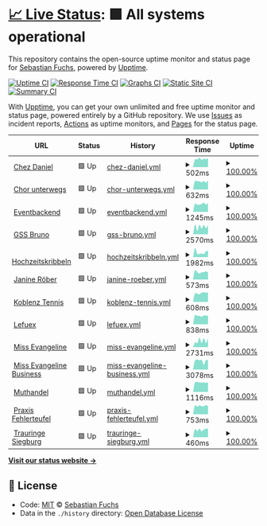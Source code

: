 # [📈 Live Status](https://lefuex.github.io/upptime): <!--live status--> **🟩 All systems operational**

This repository contains the open-source uptime monitor and status page for [Sebastian Fuchs](https://lefuex.github.io/upptime), powered by [Upptime](https://github.com/upptime/upptime).

[![Uptime CI](https://github.com/koj-co/upptime/workflows/Uptime%20CI/badge.svg)](https://github.com/koj-co/upptime/actions?query=workflow%3A%22Uptime+CI%22)
[![Response Time CI](https://github.com/koj-co/upptime/workflows/Response%20Time%20CI/badge.svg)](https://github.com/koj-co/upptime/actions?query=workflow%3A%22Response+Time+CI%22)
[![Graphs CI](https://github.com/koj-co/upptime/workflows/Graphs%20CI/badge.svg)](https://github.com/koj-co/upptime/actions?query=workflow%3A%22Graphs+CI%22)
[![Static Site CI](https://github.com/koj-co/upptime/workflows/Static%20Site%20CI/badge.svg)](https://github.com/koj-co/upptime/actions?query=workflow%3A%22Static+Site+CI%22)
[![Summary CI](https://github.com/koj-co/upptime/workflows/Summary%20CI/badge.svg)](https://github.com/koj-co/upptime/actions?query=workflow%3A%22Summary+CI%22)

With [Upptime](https://upptime.js.org), you can get your own unlimited and free uptime monitor and status page, powered entirely by a GitHub repository. We use [Issues](https://github.com/lefuex/upptime/issues) as incident reports, [Actions](https://github.com/lefuex/upptime/actions) as uptime monitors, and [Pages](https://lefuex.github.io/upptime) for the status page.

<!--start: status pages-->
<!-- This summary is generated by Upptime (https://github.com/upptime/upptime) -->
<!-- Do not edit this manually, your changes will be overwritten -->
<!-- prettier-ignore -->
| URL | Status | History | Response Time | Uptime |
| --- | ------ | ------- | ------------- | ------ |
| <img alt="" src="https://favicons.githubusercontent.com/www.chez-daniel.com" height="13"> [Chez Daniel](https://www.chez-daniel.com) | 🟩 Up | [chez-daniel.yml](https://github.com/lefuex/upptime/commits/master/history/chez-daniel.yml) | <details><summary><img alt="Response time graph" src="./graphs/chez-daniel/response-time-week.png" height="20"> 502ms</summary><br><a href="https://lefuex.github.io/upptime/history/chez-daniel"><img alt="Response time 544" src="https://img.shields.io/endpoint?url=https%3A%2F%2Fraw.githubusercontent.com%2Flefuex%2Fupptime%2Fmaster%2Fapi%2Fchez-daniel%2Fresponse-time.json"></a><br><a href="https://lefuex.github.io/upptime/history/chez-daniel"><img alt="24-hour response time 565" src="https://img.shields.io/endpoint?url=https%3A%2F%2Fraw.githubusercontent.com%2Flefuex%2Fupptime%2Fmaster%2Fapi%2Fchez-daniel%2Fresponse-time-day.json"></a><br><a href="https://lefuex.github.io/upptime/history/chez-daniel"><img alt="7-day response time 502" src="https://img.shields.io/endpoint?url=https%3A%2F%2Fraw.githubusercontent.com%2Flefuex%2Fupptime%2Fmaster%2Fapi%2Fchez-daniel%2Fresponse-time-week.json"></a><br><a href="https://lefuex.github.io/upptime/history/chez-daniel"><img alt="30-day response time 544" src="https://img.shields.io/endpoint?url=https%3A%2F%2Fraw.githubusercontent.com%2Flefuex%2Fupptime%2Fmaster%2Fapi%2Fchez-daniel%2Fresponse-time-month.json"></a><br><a href="https://lefuex.github.io/upptime/history/chez-daniel"><img alt="1-year response time 544" src="https://img.shields.io/endpoint?url=https%3A%2F%2Fraw.githubusercontent.com%2Flefuex%2Fupptime%2Fmaster%2Fapi%2Fchez-daniel%2Fresponse-time-year.json"></a></details> | <details><summary><a href="https://lefuex.github.io/upptime/history/chez-daniel">100.00%</a></summary><a href="https://lefuex.github.io/upptime/history/chez-daniel"><img alt="All-time uptime 100.00%" src="https://img.shields.io/endpoint?url=https%3A%2F%2Fraw.githubusercontent.com%2Flefuex%2Fupptime%2Fmaster%2Fapi%2Fchez-daniel%2Fuptime.json"></a><br><a href="https://lefuex.github.io/upptime/history/chez-daniel"><img alt="24-hour uptime 100.00%" src="https://img.shields.io/endpoint?url=https%3A%2F%2Fraw.githubusercontent.com%2Flefuex%2Fupptime%2Fmaster%2Fapi%2Fchez-daniel%2Fuptime-day.json"></a><br><a href="https://lefuex.github.io/upptime/history/chez-daniel"><img alt="7-day uptime 100.00%" src="https://img.shields.io/endpoint?url=https%3A%2F%2Fraw.githubusercontent.com%2Flefuex%2Fupptime%2Fmaster%2Fapi%2Fchez-daniel%2Fuptime-week.json"></a><br><a href="https://lefuex.github.io/upptime/history/chez-daniel"><img alt="30-day uptime 100.00%" src="https://img.shields.io/endpoint?url=https%3A%2F%2Fraw.githubusercontent.com%2Flefuex%2Fupptime%2Fmaster%2Fapi%2Fchez-daniel%2Fuptime-month.json"></a><br><a href="https://lefuex.github.io/upptime/history/chez-daniel"><img alt="1-year uptime 100.00%" src="https://img.shields.io/endpoint?url=https%3A%2F%2Fraw.githubusercontent.com%2Flefuex%2Fupptime%2Fmaster%2Fapi%2Fchez-daniel%2Fuptime-year.json"></a></details>
| <img alt="" src="https://favicons.githubusercontent.com/www.chor-unterwegs.org" height="13"> [Chor unterwegs](https://www.chor-unterwegs.org) | 🟩 Up | [chor-unterwegs.yml](https://github.com/lefuex/upptime/commits/master/history/chor-unterwegs.yml) | <details><summary><img alt="Response time graph" src="./graphs/chor-unterwegs/response-time-week.png" height="20"> 632ms</summary><br><a href="https://lefuex.github.io/upptime/history/chor-unterwegs"><img alt="Response time 645" src="https://img.shields.io/endpoint?url=https%3A%2F%2Fraw.githubusercontent.com%2Flefuex%2Fupptime%2Fmaster%2Fapi%2Fchor-unterwegs%2Fresponse-time.json"></a><br><a href="https://lefuex.github.io/upptime/history/chor-unterwegs"><img alt="24-hour response time 624" src="https://img.shields.io/endpoint?url=https%3A%2F%2Fraw.githubusercontent.com%2Flefuex%2Fupptime%2Fmaster%2Fapi%2Fchor-unterwegs%2Fresponse-time-day.json"></a><br><a href="https://lefuex.github.io/upptime/history/chor-unterwegs"><img alt="7-day response time 632" src="https://img.shields.io/endpoint?url=https%3A%2F%2Fraw.githubusercontent.com%2Flefuex%2Fupptime%2Fmaster%2Fapi%2Fchor-unterwegs%2Fresponse-time-week.json"></a><br><a href="https://lefuex.github.io/upptime/history/chor-unterwegs"><img alt="30-day response time 645" src="https://img.shields.io/endpoint?url=https%3A%2F%2Fraw.githubusercontent.com%2Flefuex%2Fupptime%2Fmaster%2Fapi%2Fchor-unterwegs%2Fresponse-time-month.json"></a><br><a href="https://lefuex.github.io/upptime/history/chor-unterwegs"><img alt="1-year response time 645" src="https://img.shields.io/endpoint?url=https%3A%2F%2Fraw.githubusercontent.com%2Flefuex%2Fupptime%2Fmaster%2Fapi%2Fchor-unterwegs%2Fresponse-time-year.json"></a></details> | <details><summary><a href="https://lefuex.github.io/upptime/history/chor-unterwegs">100.00%</a></summary><a href="https://lefuex.github.io/upptime/history/chor-unterwegs"><img alt="All-time uptime 100.00%" src="https://img.shields.io/endpoint?url=https%3A%2F%2Fraw.githubusercontent.com%2Flefuex%2Fupptime%2Fmaster%2Fapi%2Fchor-unterwegs%2Fuptime.json"></a><br><a href="https://lefuex.github.io/upptime/history/chor-unterwegs"><img alt="24-hour uptime 100.00%" src="https://img.shields.io/endpoint?url=https%3A%2F%2Fraw.githubusercontent.com%2Flefuex%2Fupptime%2Fmaster%2Fapi%2Fchor-unterwegs%2Fuptime-day.json"></a><br><a href="https://lefuex.github.io/upptime/history/chor-unterwegs"><img alt="7-day uptime 100.00%" src="https://img.shields.io/endpoint?url=https%3A%2F%2Fraw.githubusercontent.com%2Flefuex%2Fupptime%2Fmaster%2Fapi%2Fchor-unterwegs%2Fuptime-week.json"></a><br><a href="https://lefuex.github.io/upptime/history/chor-unterwegs"><img alt="30-day uptime 100.00%" src="https://img.shields.io/endpoint?url=https%3A%2F%2Fraw.githubusercontent.com%2Flefuex%2Fupptime%2Fmaster%2Fapi%2Fchor-unterwegs%2Fuptime-month.json"></a><br><a href="https://lefuex.github.io/upptime/history/chor-unterwegs"><img alt="1-year uptime 100.00%" src="https://img.shields.io/endpoint?url=https%3A%2F%2Fraw.githubusercontent.com%2Flefuex%2Fupptime%2Fmaster%2Fapi%2Fchor-unterwegs%2Fuptime-year.json"></a></details>
| <img alt="" src="https://favicons.githubusercontent.com/eventbackend.de" height="13"> [Eventbackend](https://eventbackend.de) | 🟩 Up | [eventbackend.yml](https://github.com/lefuex/upptime/commits/master/history/eventbackend.yml) | <details><summary><img alt="Response time graph" src="./graphs/eventbackend/response-time-week.png" height="20"> 1245ms</summary><br><a href="https://lefuex.github.io/upptime/history/eventbackend"><img alt="Response time 1235" src="https://img.shields.io/endpoint?url=https%3A%2F%2Fraw.githubusercontent.com%2Flefuex%2Fupptime%2Fmaster%2Fapi%2Feventbackend%2Fresponse-time.json"></a><br><a href="https://lefuex.github.io/upptime/history/eventbackend"><img alt="24-hour response time 1178" src="https://img.shields.io/endpoint?url=https%3A%2F%2Fraw.githubusercontent.com%2Flefuex%2Fupptime%2Fmaster%2Fapi%2Feventbackend%2Fresponse-time-day.json"></a><br><a href="https://lefuex.github.io/upptime/history/eventbackend"><img alt="7-day response time 1245" src="https://img.shields.io/endpoint?url=https%3A%2F%2Fraw.githubusercontent.com%2Flefuex%2Fupptime%2Fmaster%2Fapi%2Feventbackend%2Fresponse-time-week.json"></a><br><a href="https://lefuex.github.io/upptime/history/eventbackend"><img alt="30-day response time 1235" src="https://img.shields.io/endpoint?url=https%3A%2F%2Fraw.githubusercontent.com%2Flefuex%2Fupptime%2Fmaster%2Fapi%2Feventbackend%2Fresponse-time-month.json"></a><br><a href="https://lefuex.github.io/upptime/history/eventbackend"><img alt="1-year response time 1235" src="https://img.shields.io/endpoint?url=https%3A%2F%2Fraw.githubusercontent.com%2Flefuex%2Fupptime%2Fmaster%2Fapi%2Feventbackend%2Fresponse-time-year.json"></a></details> | <details><summary><a href="https://lefuex.github.io/upptime/history/eventbackend">100.00%</a></summary><a href="https://lefuex.github.io/upptime/history/eventbackend"><img alt="All-time uptime 100.00%" src="https://img.shields.io/endpoint?url=https%3A%2F%2Fraw.githubusercontent.com%2Flefuex%2Fupptime%2Fmaster%2Fapi%2Feventbackend%2Fuptime.json"></a><br><a href="https://lefuex.github.io/upptime/history/eventbackend"><img alt="24-hour uptime 100.00%" src="https://img.shields.io/endpoint?url=https%3A%2F%2Fraw.githubusercontent.com%2Flefuex%2Fupptime%2Fmaster%2Fapi%2Feventbackend%2Fuptime-day.json"></a><br><a href="https://lefuex.github.io/upptime/history/eventbackend"><img alt="7-day uptime 100.00%" src="https://img.shields.io/endpoint?url=https%3A%2F%2Fraw.githubusercontent.com%2Flefuex%2Fupptime%2Fmaster%2Fapi%2Feventbackend%2Fuptime-week.json"></a><br><a href="https://lefuex.github.io/upptime/history/eventbackend"><img alt="30-day uptime 100.00%" src="https://img.shields.io/endpoint?url=https%3A%2F%2Fraw.githubusercontent.com%2Flefuex%2Fupptime%2Fmaster%2Fapi%2Feventbackend%2Fuptime-month.json"></a><br><a href="https://lefuex.github.io/upptime/history/eventbackend"><img alt="1-year uptime 100.00%" src="https://img.shields.io/endpoint?url=https%3A%2F%2Fraw.githubusercontent.com%2Flefuex%2Fupptime%2Fmaster%2Fapi%2Feventbackend%2Fuptime-year.json"></a></details>
| <img alt="" src="https://favicons.githubusercontent.com/www.gss-bruno.de" height="13"> [GSS Bruno](https://www.gss-bruno.de) | 🟩 Up | [gss-bruno.yml](https://github.com/lefuex/upptime/commits/master/history/gss-bruno.yml) | <details><summary><img alt="Response time graph" src="./graphs/gss-bruno/response-time-week.png" height="20"> 2570ms</summary><br><a href="https://lefuex.github.io/upptime/history/gss-bruno"><img alt="Response time 2403" src="https://img.shields.io/endpoint?url=https%3A%2F%2Fraw.githubusercontent.com%2Flefuex%2Fupptime%2Fmaster%2Fapi%2Fgss-bruno%2Fresponse-time.json"></a><br><a href="https://lefuex.github.io/upptime/history/gss-bruno"><img alt="24-hour response time 1219" src="https://img.shields.io/endpoint?url=https%3A%2F%2Fraw.githubusercontent.com%2Flefuex%2Fupptime%2Fmaster%2Fapi%2Fgss-bruno%2Fresponse-time-day.json"></a><br><a href="https://lefuex.github.io/upptime/history/gss-bruno"><img alt="7-day response time 2570" src="https://img.shields.io/endpoint?url=https%3A%2F%2Fraw.githubusercontent.com%2Flefuex%2Fupptime%2Fmaster%2Fapi%2Fgss-bruno%2Fresponse-time-week.json"></a><br><a href="https://lefuex.github.io/upptime/history/gss-bruno"><img alt="30-day response time 2403" src="https://img.shields.io/endpoint?url=https%3A%2F%2Fraw.githubusercontent.com%2Flefuex%2Fupptime%2Fmaster%2Fapi%2Fgss-bruno%2Fresponse-time-month.json"></a><br><a href="https://lefuex.github.io/upptime/history/gss-bruno"><img alt="1-year response time 2403" src="https://img.shields.io/endpoint?url=https%3A%2F%2Fraw.githubusercontent.com%2Flefuex%2Fupptime%2Fmaster%2Fapi%2Fgss-bruno%2Fresponse-time-year.json"></a></details> | <details><summary><a href="https://lefuex.github.io/upptime/history/gss-bruno">100.00%</a></summary><a href="https://lefuex.github.io/upptime/history/gss-bruno"><img alt="All-time uptime 100.00%" src="https://img.shields.io/endpoint?url=https%3A%2F%2Fraw.githubusercontent.com%2Flefuex%2Fupptime%2Fmaster%2Fapi%2Fgss-bruno%2Fuptime.json"></a><br><a href="https://lefuex.github.io/upptime/history/gss-bruno"><img alt="24-hour uptime 100.00%" src="https://img.shields.io/endpoint?url=https%3A%2F%2Fraw.githubusercontent.com%2Flefuex%2Fupptime%2Fmaster%2Fapi%2Fgss-bruno%2Fuptime-day.json"></a><br><a href="https://lefuex.github.io/upptime/history/gss-bruno"><img alt="7-day uptime 100.00%" src="https://img.shields.io/endpoint?url=https%3A%2F%2Fraw.githubusercontent.com%2Flefuex%2Fupptime%2Fmaster%2Fapi%2Fgss-bruno%2Fuptime-week.json"></a><br><a href="https://lefuex.github.io/upptime/history/gss-bruno"><img alt="30-day uptime 100.00%" src="https://img.shields.io/endpoint?url=https%3A%2F%2Fraw.githubusercontent.com%2Flefuex%2Fupptime%2Fmaster%2Fapi%2Fgss-bruno%2Fuptime-month.json"></a><br><a href="https://lefuex.github.io/upptime/history/gss-bruno"><img alt="1-year uptime 100.00%" src="https://img.shields.io/endpoint?url=https%3A%2F%2Fraw.githubusercontent.com%2Flefuex%2Fupptime%2Fmaster%2Fapi%2Fgss-bruno%2Fuptime-year.json"></a></details>
| <img alt="" src="https://favicons.githubusercontent.com/www.hochzeitskribbeln.com" height="13"> [Hochzeitskribbeln](https://www.hochzeitskribbeln.com) | 🟩 Up | [hochzeitskribbeln.yml](https://github.com/lefuex/upptime/commits/master/history/hochzeitskribbeln.yml) | <details><summary><img alt="Response time graph" src="./graphs/hochzeitskribbeln/response-time-week.png" height="20"> 1982ms</summary><br><a href="https://lefuex.github.io/upptime/history/hochzeitskribbeln"><img alt="Response time 1781" src="https://img.shields.io/endpoint?url=https%3A%2F%2Fraw.githubusercontent.com%2Flefuex%2Fupptime%2Fmaster%2Fapi%2Fhochzeitskribbeln%2Fresponse-time.json"></a><br><a href="https://lefuex.github.io/upptime/history/hochzeitskribbeln"><img alt="24-hour response time 2760" src="https://img.shields.io/endpoint?url=https%3A%2F%2Fraw.githubusercontent.com%2Flefuex%2Fupptime%2Fmaster%2Fapi%2Fhochzeitskribbeln%2Fresponse-time-day.json"></a><br><a href="https://lefuex.github.io/upptime/history/hochzeitskribbeln"><img alt="7-day response time 1982" src="https://img.shields.io/endpoint?url=https%3A%2F%2Fraw.githubusercontent.com%2Flefuex%2Fupptime%2Fmaster%2Fapi%2Fhochzeitskribbeln%2Fresponse-time-week.json"></a><br><a href="https://lefuex.github.io/upptime/history/hochzeitskribbeln"><img alt="30-day response time 1781" src="https://img.shields.io/endpoint?url=https%3A%2F%2Fraw.githubusercontent.com%2Flefuex%2Fupptime%2Fmaster%2Fapi%2Fhochzeitskribbeln%2Fresponse-time-month.json"></a><br><a href="https://lefuex.github.io/upptime/history/hochzeitskribbeln"><img alt="1-year response time 1781" src="https://img.shields.io/endpoint?url=https%3A%2F%2Fraw.githubusercontent.com%2Flefuex%2Fupptime%2Fmaster%2Fapi%2Fhochzeitskribbeln%2Fresponse-time-year.json"></a></details> | <details><summary><a href="https://lefuex.github.io/upptime/history/hochzeitskribbeln">100.00%</a></summary><a href="https://lefuex.github.io/upptime/history/hochzeitskribbeln"><img alt="All-time uptime 100.00%" src="https://img.shields.io/endpoint?url=https%3A%2F%2Fraw.githubusercontent.com%2Flefuex%2Fupptime%2Fmaster%2Fapi%2Fhochzeitskribbeln%2Fuptime.json"></a><br><a href="https://lefuex.github.io/upptime/history/hochzeitskribbeln"><img alt="24-hour uptime 100.00%" src="https://img.shields.io/endpoint?url=https%3A%2F%2Fraw.githubusercontent.com%2Flefuex%2Fupptime%2Fmaster%2Fapi%2Fhochzeitskribbeln%2Fuptime-day.json"></a><br><a href="https://lefuex.github.io/upptime/history/hochzeitskribbeln"><img alt="7-day uptime 100.00%" src="https://img.shields.io/endpoint?url=https%3A%2F%2Fraw.githubusercontent.com%2Flefuex%2Fupptime%2Fmaster%2Fapi%2Fhochzeitskribbeln%2Fuptime-week.json"></a><br><a href="https://lefuex.github.io/upptime/history/hochzeitskribbeln"><img alt="30-day uptime 100.00%" src="https://img.shields.io/endpoint?url=https%3A%2F%2Fraw.githubusercontent.com%2Flefuex%2Fupptime%2Fmaster%2Fapi%2Fhochzeitskribbeln%2Fuptime-month.json"></a><br><a href="https://lefuex.github.io/upptime/history/hochzeitskribbeln"><img alt="1-year uptime 100.00%" src="https://img.shields.io/endpoint?url=https%3A%2F%2Fraw.githubusercontent.com%2Flefuex%2Fupptime%2Fmaster%2Fapi%2Fhochzeitskribbeln%2Fuptime-year.json"></a></details>
| <img alt="" src="https://favicons.githubusercontent.com/www.janine-roeber.de" height="13"> [Janine Röber](https://www.janine-roeber.de) | 🟩 Up | [janine-roeber.yml](https://github.com/lefuex/upptime/commits/master/history/janine-roeber.yml) | <details><summary><img alt="Response time graph" src="./graphs/janine-roeber/response-time-week.png" height="20"> 573ms</summary><br><a href="https://lefuex.github.io/upptime/history/janine-roeber"><img alt="Response time 585" src="https://img.shields.io/endpoint?url=https%3A%2F%2Fraw.githubusercontent.com%2Flefuex%2Fupptime%2Fmaster%2Fapi%2Fjanine-roeber%2Fresponse-time.json"></a><br><a href="https://lefuex.github.io/upptime/history/janine-roeber"><img alt="24-hour response time 589" src="https://img.shields.io/endpoint?url=https%3A%2F%2Fraw.githubusercontent.com%2Flefuex%2Fupptime%2Fmaster%2Fapi%2Fjanine-roeber%2Fresponse-time-day.json"></a><br><a href="https://lefuex.github.io/upptime/history/janine-roeber"><img alt="7-day response time 573" src="https://img.shields.io/endpoint?url=https%3A%2F%2Fraw.githubusercontent.com%2Flefuex%2Fupptime%2Fmaster%2Fapi%2Fjanine-roeber%2Fresponse-time-week.json"></a><br><a href="https://lefuex.github.io/upptime/history/janine-roeber"><img alt="30-day response time 585" src="https://img.shields.io/endpoint?url=https%3A%2F%2Fraw.githubusercontent.com%2Flefuex%2Fupptime%2Fmaster%2Fapi%2Fjanine-roeber%2Fresponse-time-month.json"></a><br><a href="https://lefuex.github.io/upptime/history/janine-roeber"><img alt="1-year response time 585" src="https://img.shields.io/endpoint?url=https%3A%2F%2Fraw.githubusercontent.com%2Flefuex%2Fupptime%2Fmaster%2Fapi%2Fjanine-roeber%2Fresponse-time-year.json"></a></details> | <details><summary><a href="https://lefuex.github.io/upptime/history/janine-roeber">100.00%</a></summary><a href="https://lefuex.github.io/upptime/history/janine-roeber"><img alt="All-time uptime 100.00%" src="https://img.shields.io/endpoint?url=https%3A%2F%2Fraw.githubusercontent.com%2Flefuex%2Fupptime%2Fmaster%2Fapi%2Fjanine-roeber%2Fuptime.json"></a><br><a href="https://lefuex.github.io/upptime/history/janine-roeber"><img alt="24-hour uptime 100.00%" src="https://img.shields.io/endpoint?url=https%3A%2F%2Fraw.githubusercontent.com%2Flefuex%2Fupptime%2Fmaster%2Fapi%2Fjanine-roeber%2Fuptime-day.json"></a><br><a href="https://lefuex.github.io/upptime/history/janine-roeber"><img alt="7-day uptime 100.00%" src="https://img.shields.io/endpoint?url=https%3A%2F%2Fraw.githubusercontent.com%2Flefuex%2Fupptime%2Fmaster%2Fapi%2Fjanine-roeber%2Fuptime-week.json"></a><br><a href="https://lefuex.github.io/upptime/history/janine-roeber"><img alt="30-day uptime 100.00%" src="https://img.shields.io/endpoint?url=https%3A%2F%2Fraw.githubusercontent.com%2Flefuex%2Fupptime%2Fmaster%2Fapi%2Fjanine-roeber%2Fuptime-month.json"></a><br><a href="https://lefuex.github.io/upptime/history/janine-roeber"><img alt="1-year uptime 100.00%" src="https://img.shields.io/endpoint?url=https%3A%2F%2Fraw.githubusercontent.com%2Flefuex%2Fupptime%2Fmaster%2Fapi%2Fjanine-roeber%2Fuptime-year.json"></a></details>
| <img alt="" src="https://favicons.githubusercontent.com/www.koblenz-tennis.de" height="13"> [Koblenz Tennis](https://www.koblenz-tennis.de) | 🟩 Up | [koblenz-tennis.yml](https://github.com/lefuex/upptime/commits/master/history/koblenz-tennis.yml) | <details><summary><img alt="Response time graph" src="./graphs/koblenz-tennis/response-time-week.png" height="20"> 608ms</summary><br><a href="https://lefuex.github.io/upptime/history/koblenz-tennis"><img alt="Response time 626" src="https://img.shields.io/endpoint?url=https%3A%2F%2Fraw.githubusercontent.com%2Flefuex%2Fupptime%2Fmaster%2Fapi%2Fkoblenz-tennis%2Fresponse-time.json"></a><br><a href="https://lefuex.github.io/upptime/history/koblenz-tennis"><img alt="24-hour response time 537" src="https://img.shields.io/endpoint?url=https%3A%2F%2Fraw.githubusercontent.com%2Flefuex%2Fupptime%2Fmaster%2Fapi%2Fkoblenz-tennis%2Fresponse-time-day.json"></a><br><a href="https://lefuex.github.io/upptime/history/koblenz-tennis"><img alt="7-day response time 608" src="https://img.shields.io/endpoint?url=https%3A%2F%2Fraw.githubusercontent.com%2Flefuex%2Fupptime%2Fmaster%2Fapi%2Fkoblenz-tennis%2Fresponse-time-week.json"></a><br><a href="https://lefuex.github.io/upptime/history/koblenz-tennis"><img alt="30-day response time 626" src="https://img.shields.io/endpoint?url=https%3A%2F%2Fraw.githubusercontent.com%2Flefuex%2Fupptime%2Fmaster%2Fapi%2Fkoblenz-tennis%2Fresponse-time-month.json"></a><br><a href="https://lefuex.github.io/upptime/history/koblenz-tennis"><img alt="1-year response time 626" src="https://img.shields.io/endpoint?url=https%3A%2F%2Fraw.githubusercontent.com%2Flefuex%2Fupptime%2Fmaster%2Fapi%2Fkoblenz-tennis%2Fresponse-time-year.json"></a></details> | <details><summary><a href="https://lefuex.github.io/upptime/history/koblenz-tennis">100.00%</a></summary><a href="https://lefuex.github.io/upptime/history/koblenz-tennis"><img alt="All-time uptime 100.00%" src="https://img.shields.io/endpoint?url=https%3A%2F%2Fraw.githubusercontent.com%2Flefuex%2Fupptime%2Fmaster%2Fapi%2Fkoblenz-tennis%2Fuptime.json"></a><br><a href="https://lefuex.github.io/upptime/history/koblenz-tennis"><img alt="24-hour uptime 100.00%" src="https://img.shields.io/endpoint?url=https%3A%2F%2Fraw.githubusercontent.com%2Flefuex%2Fupptime%2Fmaster%2Fapi%2Fkoblenz-tennis%2Fuptime-day.json"></a><br><a href="https://lefuex.github.io/upptime/history/koblenz-tennis"><img alt="7-day uptime 100.00%" src="https://img.shields.io/endpoint?url=https%3A%2F%2Fraw.githubusercontent.com%2Flefuex%2Fupptime%2Fmaster%2Fapi%2Fkoblenz-tennis%2Fuptime-week.json"></a><br><a href="https://lefuex.github.io/upptime/history/koblenz-tennis"><img alt="30-day uptime 100.00%" src="https://img.shields.io/endpoint?url=https%3A%2F%2Fraw.githubusercontent.com%2Flefuex%2Fupptime%2Fmaster%2Fapi%2Fkoblenz-tennis%2Fuptime-month.json"></a><br><a href="https://lefuex.github.io/upptime/history/koblenz-tennis"><img alt="1-year uptime 100.00%" src="https://img.shields.io/endpoint?url=https%3A%2F%2Fraw.githubusercontent.com%2Flefuex%2Fupptime%2Fmaster%2Fapi%2Fkoblenz-tennis%2Fuptime-year.json"></a></details>
| <img alt="" src="https://favicons.githubusercontent.com/www.lefuex.de" height="13"> [Lefuex](https://www.lefuex.de) | 🟩 Up | [lefuex.yml](https://github.com/lefuex/upptime/commits/master/history/lefuex.yml) | <details><summary><img alt="Response time graph" src="./graphs/lefuex/response-time-week.png" height="20"> 838ms</summary><br><a href="https://lefuex.github.io/upptime/history/lefuex"><img alt="Response time 831" src="https://img.shields.io/endpoint?url=https%3A%2F%2Fraw.githubusercontent.com%2Flefuex%2Fupptime%2Fmaster%2Fapi%2Flefuex%2Fresponse-time.json"></a><br><a href="https://lefuex.github.io/upptime/history/lefuex"><img alt="24-hour response time 859" src="https://img.shields.io/endpoint?url=https%3A%2F%2Fraw.githubusercontent.com%2Flefuex%2Fupptime%2Fmaster%2Fapi%2Flefuex%2Fresponse-time-day.json"></a><br><a href="https://lefuex.github.io/upptime/history/lefuex"><img alt="7-day response time 838" src="https://img.shields.io/endpoint?url=https%3A%2F%2Fraw.githubusercontent.com%2Flefuex%2Fupptime%2Fmaster%2Fapi%2Flefuex%2Fresponse-time-week.json"></a><br><a href="https://lefuex.github.io/upptime/history/lefuex"><img alt="30-day response time 831" src="https://img.shields.io/endpoint?url=https%3A%2F%2Fraw.githubusercontent.com%2Flefuex%2Fupptime%2Fmaster%2Fapi%2Flefuex%2Fresponse-time-month.json"></a><br><a href="https://lefuex.github.io/upptime/history/lefuex"><img alt="1-year response time 831" src="https://img.shields.io/endpoint?url=https%3A%2F%2Fraw.githubusercontent.com%2Flefuex%2Fupptime%2Fmaster%2Fapi%2Flefuex%2Fresponse-time-year.json"></a></details> | <details><summary><a href="https://lefuex.github.io/upptime/history/lefuex">100.00%</a></summary><a href="https://lefuex.github.io/upptime/history/lefuex"><img alt="All-time uptime 100.00%" src="https://img.shields.io/endpoint?url=https%3A%2F%2Fraw.githubusercontent.com%2Flefuex%2Fupptime%2Fmaster%2Fapi%2Flefuex%2Fuptime.json"></a><br><a href="https://lefuex.github.io/upptime/history/lefuex"><img alt="24-hour uptime 100.00%" src="https://img.shields.io/endpoint?url=https%3A%2F%2Fraw.githubusercontent.com%2Flefuex%2Fupptime%2Fmaster%2Fapi%2Flefuex%2Fuptime-day.json"></a><br><a href="https://lefuex.github.io/upptime/history/lefuex"><img alt="7-day uptime 100.00%" src="https://img.shields.io/endpoint?url=https%3A%2F%2Fraw.githubusercontent.com%2Flefuex%2Fupptime%2Fmaster%2Fapi%2Flefuex%2Fuptime-week.json"></a><br><a href="https://lefuex.github.io/upptime/history/lefuex"><img alt="30-day uptime 100.00%" src="https://img.shields.io/endpoint?url=https%3A%2F%2Fraw.githubusercontent.com%2Flefuex%2Fupptime%2Fmaster%2Fapi%2Flefuex%2Fuptime-month.json"></a><br><a href="https://lefuex.github.io/upptime/history/lefuex"><img alt="1-year uptime 100.00%" src="https://img.shields.io/endpoint?url=https%3A%2F%2Fraw.githubusercontent.com%2Flefuex%2Fupptime%2Fmaster%2Fapi%2Flefuex%2Fuptime-year.json"></a></details>
| <img alt="" src="https://favicons.githubusercontent.com/www.miss-evangeline.de" height="13"> [Miss Evangeline](https://www.miss-evangeline.de) | 🟩 Up | [miss-evangeline.yml](https://github.com/lefuex/upptime/commits/master/history/miss-evangeline.yml) | <details><summary><img alt="Response time graph" src="./graphs/miss-evangeline/response-time-week.png" height="20"> 2731ms</summary><br><a href="https://lefuex.github.io/upptime/history/miss-evangeline"><img alt="Response time 2591" src="https://img.shields.io/endpoint?url=https%3A%2F%2Fraw.githubusercontent.com%2Flefuex%2Fupptime%2Fmaster%2Fapi%2Fmiss-evangeline%2Fresponse-time.json"></a><br><a href="https://lefuex.github.io/upptime/history/miss-evangeline"><img alt="24-hour response time 3506" src="https://img.shields.io/endpoint?url=https%3A%2F%2Fraw.githubusercontent.com%2Flefuex%2Fupptime%2Fmaster%2Fapi%2Fmiss-evangeline%2Fresponse-time-day.json"></a><br><a href="https://lefuex.github.io/upptime/history/miss-evangeline"><img alt="7-day response time 2731" src="https://img.shields.io/endpoint?url=https%3A%2F%2Fraw.githubusercontent.com%2Flefuex%2Fupptime%2Fmaster%2Fapi%2Fmiss-evangeline%2Fresponse-time-week.json"></a><br><a href="https://lefuex.github.io/upptime/history/miss-evangeline"><img alt="30-day response time 2591" src="https://img.shields.io/endpoint?url=https%3A%2F%2Fraw.githubusercontent.com%2Flefuex%2Fupptime%2Fmaster%2Fapi%2Fmiss-evangeline%2Fresponse-time-month.json"></a><br><a href="https://lefuex.github.io/upptime/history/miss-evangeline"><img alt="1-year response time 2591" src="https://img.shields.io/endpoint?url=https%3A%2F%2Fraw.githubusercontent.com%2Flefuex%2Fupptime%2Fmaster%2Fapi%2Fmiss-evangeline%2Fresponse-time-year.json"></a></details> | <details><summary><a href="https://lefuex.github.io/upptime/history/miss-evangeline">100.00%</a></summary><a href="https://lefuex.github.io/upptime/history/miss-evangeline"><img alt="All-time uptime 100.00%" src="https://img.shields.io/endpoint?url=https%3A%2F%2Fraw.githubusercontent.com%2Flefuex%2Fupptime%2Fmaster%2Fapi%2Fmiss-evangeline%2Fuptime.json"></a><br><a href="https://lefuex.github.io/upptime/history/miss-evangeline"><img alt="24-hour uptime 100.00%" src="https://img.shields.io/endpoint?url=https%3A%2F%2Fraw.githubusercontent.com%2Flefuex%2Fupptime%2Fmaster%2Fapi%2Fmiss-evangeline%2Fuptime-day.json"></a><br><a href="https://lefuex.github.io/upptime/history/miss-evangeline"><img alt="7-day uptime 100.00%" src="https://img.shields.io/endpoint?url=https%3A%2F%2Fraw.githubusercontent.com%2Flefuex%2Fupptime%2Fmaster%2Fapi%2Fmiss-evangeline%2Fuptime-week.json"></a><br><a href="https://lefuex.github.io/upptime/history/miss-evangeline"><img alt="30-day uptime 100.00%" src="https://img.shields.io/endpoint?url=https%3A%2F%2Fraw.githubusercontent.com%2Flefuex%2Fupptime%2Fmaster%2Fapi%2Fmiss-evangeline%2Fuptime-month.json"></a><br><a href="https://lefuex.github.io/upptime/history/miss-evangeline"><img alt="1-year uptime 100.00%" src="https://img.shields.io/endpoint?url=https%3A%2F%2Fraw.githubusercontent.com%2Flefuex%2Fupptime%2Fmaster%2Fapi%2Fmiss-evangeline%2Fuptime-year.json"></a></details>
| <img alt="" src="https://favicons.githubusercontent.com/business.miss-evangeline.de" height="13"> [Miss Evangeline Business](https://business.miss-evangeline.de) | 🟩 Up | [miss-evangeline-business.yml](https://github.com/lefuex/upptime/commits/master/history/miss-evangeline-business.yml) | <details><summary><img alt="Response time graph" src="./graphs/miss-evangeline-business/response-time-week.png" height="20"> 3078ms</summary><br><a href="https://lefuex.github.io/upptime/history/miss-evangeline-business"><img alt="Response time 2892" src="https://img.shields.io/endpoint?url=https%3A%2F%2Fraw.githubusercontent.com%2Flefuex%2Fupptime%2Fmaster%2Fapi%2Fmiss-evangeline-business%2Fresponse-time.json"></a><br><a href="https://lefuex.github.io/upptime/history/miss-evangeline-business"><img alt="24-hour response time 3289" src="https://img.shields.io/endpoint?url=https%3A%2F%2Fraw.githubusercontent.com%2Flefuex%2Fupptime%2Fmaster%2Fapi%2Fmiss-evangeline-business%2Fresponse-time-day.json"></a><br><a href="https://lefuex.github.io/upptime/history/miss-evangeline-business"><img alt="7-day response time 3078" src="https://img.shields.io/endpoint?url=https%3A%2F%2Fraw.githubusercontent.com%2Flefuex%2Fupptime%2Fmaster%2Fapi%2Fmiss-evangeline-business%2Fresponse-time-week.json"></a><br><a href="https://lefuex.github.io/upptime/history/miss-evangeline-business"><img alt="30-day response time 2892" src="https://img.shields.io/endpoint?url=https%3A%2F%2Fraw.githubusercontent.com%2Flefuex%2Fupptime%2Fmaster%2Fapi%2Fmiss-evangeline-business%2Fresponse-time-month.json"></a><br><a href="https://lefuex.github.io/upptime/history/miss-evangeline-business"><img alt="1-year response time 2892" src="https://img.shields.io/endpoint?url=https%3A%2F%2Fraw.githubusercontent.com%2Flefuex%2Fupptime%2Fmaster%2Fapi%2Fmiss-evangeline-business%2Fresponse-time-year.json"></a></details> | <details><summary><a href="https://lefuex.github.io/upptime/history/miss-evangeline-business">100.00%</a></summary><a href="https://lefuex.github.io/upptime/history/miss-evangeline-business"><img alt="All-time uptime 100.00%" src="https://img.shields.io/endpoint?url=https%3A%2F%2Fraw.githubusercontent.com%2Flefuex%2Fupptime%2Fmaster%2Fapi%2Fmiss-evangeline-business%2Fuptime.json"></a><br><a href="https://lefuex.github.io/upptime/history/miss-evangeline-business"><img alt="24-hour uptime 100.00%" src="https://img.shields.io/endpoint?url=https%3A%2F%2Fraw.githubusercontent.com%2Flefuex%2Fupptime%2Fmaster%2Fapi%2Fmiss-evangeline-business%2Fuptime-day.json"></a><br><a href="https://lefuex.github.io/upptime/history/miss-evangeline-business"><img alt="7-day uptime 100.00%" src="https://img.shields.io/endpoint?url=https%3A%2F%2Fraw.githubusercontent.com%2Flefuex%2Fupptime%2Fmaster%2Fapi%2Fmiss-evangeline-business%2Fuptime-week.json"></a><br><a href="https://lefuex.github.io/upptime/history/miss-evangeline-business"><img alt="30-day uptime 100.00%" src="https://img.shields.io/endpoint?url=https%3A%2F%2Fraw.githubusercontent.com%2Flefuex%2Fupptime%2Fmaster%2Fapi%2Fmiss-evangeline-business%2Fuptime-month.json"></a><br><a href="https://lefuex.github.io/upptime/history/miss-evangeline-business"><img alt="1-year uptime 100.00%" src="https://img.shields.io/endpoint?url=https%3A%2F%2Fraw.githubusercontent.com%2Flefuex%2Fupptime%2Fmaster%2Fapi%2Fmiss-evangeline-business%2Fuptime-year.json"></a></details>
| <img alt="" src="https://favicons.githubusercontent.com/www.muthandel.de" height="13"> [Muthandel](https://www.muthandel.de) | 🟩 Up | [muthandel.yml](https://github.com/lefuex/upptime/commits/master/history/muthandel.yml) | <details><summary><img alt="Response time graph" src="./graphs/muthandel/response-time-week.png" height="20"> 1116ms</summary><br><a href="https://lefuex.github.io/upptime/history/muthandel"><img alt="Response time 1106" src="https://img.shields.io/endpoint?url=https%3A%2F%2Fraw.githubusercontent.com%2Flefuex%2Fupptime%2Fmaster%2Fapi%2Fmuthandel%2Fresponse-time.json"></a><br><a href="https://lefuex.github.io/upptime/history/muthandel"><img alt="24-hour response time 1016" src="https://img.shields.io/endpoint?url=https%3A%2F%2Fraw.githubusercontent.com%2Flefuex%2Fupptime%2Fmaster%2Fapi%2Fmuthandel%2Fresponse-time-day.json"></a><br><a href="https://lefuex.github.io/upptime/history/muthandel"><img alt="7-day response time 1116" src="https://img.shields.io/endpoint?url=https%3A%2F%2Fraw.githubusercontent.com%2Flefuex%2Fupptime%2Fmaster%2Fapi%2Fmuthandel%2Fresponse-time-week.json"></a><br><a href="https://lefuex.github.io/upptime/history/muthandel"><img alt="30-day response time 1106" src="https://img.shields.io/endpoint?url=https%3A%2F%2Fraw.githubusercontent.com%2Flefuex%2Fupptime%2Fmaster%2Fapi%2Fmuthandel%2Fresponse-time-month.json"></a><br><a href="https://lefuex.github.io/upptime/history/muthandel"><img alt="1-year response time 1106" src="https://img.shields.io/endpoint?url=https%3A%2F%2Fraw.githubusercontent.com%2Flefuex%2Fupptime%2Fmaster%2Fapi%2Fmuthandel%2Fresponse-time-year.json"></a></details> | <details><summary><a href="https://lefuex.github.io/upptime/history/muthandel">100.00%</a></summary><a href="https://lefuex.github.io/upptime/history/muthandel"><img alt="All-time uptime 100.00%" src="https://img.shields.io/endpoint?url=https%3A%2F%2Fraw.githubusercontent.com%2Flefuex%2Fupptime%2Fmaster%2Fapi%2Fmuthandel%2Fuptime.json"></a><br><a href="https://lefuex.github.io/upptime/history/muthandel"><img alt="24-hour uptime 100.00%" src="https://img.shields.io/endpoint?url=https%3A%2F%2Fraw.githubusercontent.com%2Flefuex%2Fupptime%2Fmaster%2Fapi%2Fmuthandel%2Fuptime-day.json"></a><br><a href="https://lefuex.github.io/upptime/history/muthandel"><img alt="7-day uptime 100.00%" src="https://img.shields.io/endpoint?url=https%3A%2F%2Fraw.githubusercontent.com%2Flefuex%2Fupptime%2Fmaster%2Fapi%2Fmuthandel%2Fuptime-week.json"></a><br><a href="https://lefuex.github.io/upptime/history/muthandel"><img alt="30-day uptime 100.00%" src="https://img.shields.io/endpoint?url=https%3A%2F%2Fraw.githubusercontent.com%2Flefuex%2Fupptime%2Fmaster%2Fapi%2Fmuthandel%2Fuptime-month.json"></a><br><a href="https://lefuex.github.io/upptime/history/muthandel"><img alt="1-year uptime 100.00%" src="https://img.shields.io/endpoint?url=https%3A%2F%2Fraw.githubusercontent.com%2Flefuex%2Fupptime%2Fmaster%2Fapi%2Fmuthandel%2Fuptime-year.json"></a></details>
| <img alt="" src="https://favicons.githubusercontent.com/www.praxis-fehlerteufel.de" height="13"> [Praxis Fehlerteufel](https://www.praxis-fehlerteufel.de) | 🟩 Up | [praxis-fehlerteufel.yml](https://github.com/lefuex/upptime/commits/master/history/praxis-fehlerteufel.yml) | <details><summary><img alt="Response time graph" src="./graphs/praxis-fehlerteufel/response-time-week.png" height="20"> 753ms</summary><br><a href="https://lefuex.github.io/upptime/history/praxis-fehlerteufel"><img alt="Response time 754" src="https://img.shields.io/endpoint?url=https%3A%2F%2Fraw.githubusercontent.com%2Flefuex%2Fupptime%2Fmaster%2Fapi%2Fpraxis-fehlerteufel%2Fresponse-time.json"></a><br><a href="https://lefuex.github.io/upptime/history/praxis-fehlerteufel"><img alt="24-hour response time 805" src="https://img.shields.io/endpoint?url=https%3A%2F%2Fraw.githubusercontent.com%2Flefuex%2Fupptime%2Fmaster%2Fapi%2Fpraxis-fehlerteufel%2Fresponse-time-day.json"></a><br><a href="https://lefuex.github.io/upptime/history/praxis-fehlerteufel"><img alt="7-day response time 753" src="https://img.shields.io/endpoint?url=https%3A%2F%2Fraw.githubusercontent.com%2Flefuex%2Fupptime%2Fmaster%2Fapi%2Fpraxis-fehlerteufel%2Fresponse-time-week.json"></a><br><a href="https://lefuex.github.io/upptime/history/praxis-fehlerteufel"><img alt="30-day response time 754" src="https://img.shields.io/endpoint?url=https%3A%2F%2Fraw.githubusercontent.com%2Flefuex%2Fupptime%2Fmaster%2Fapi%2Fpraxis-fehlerteufel%2Fresponse-time-month.json"></a><br><a href="https://lefuex.github.io/upptime/history/praxis-fehlerteufel"><img alt="1-year response time 754" src="https://img.shields.io/endpoint?url=https%3A%2F%2Fraw.githubusercontent.com%2Flefuex%2Fupptime%2Fmaster%2Fapi%2Fpraxis-fehlerteufel%2Fresponse-time-year.json"></a></details> | <details><summary><a href="https://lefuex.github.io/upptime/history/praxis-fehlerteufel">100.00%</a></summary><a href="https://lefuex.github.io/upptime/history/praxis-fehlerteufel"><img alt="All-time uptime 100.00%" src="https://img.shields.io/endpoint?url=https%3A%2F%2Fraw.githubusercontent.com%2Flefuex%2Fupptime%2Fmaster%2Fapi%2Fpraxis-fehlerteufel%2Fuptime.json"></a><br><a href="https://lefuex.github.io/upptime/history/praxis-fehlerteufel"><img alt="24-hour uptime 100.00%" src="https://img.shields.io/endpoint?url=https%3A%2F%2Fraw.githubusercontent.com%2Flefuex%2Fupptime%2Fmaster%2Fapi%2Fpraxis-fehlerteufel%2Fuptime-day.json"></a><br><a href="https://lefuex.github.io/upptime/history/praxis-fehlerteufel"><img alt="7-day uptime 100.00%" src="https://img.shields.io/endpoint?url=https%3A%2F%2Fraw.githubusercontent.com%2Flefuex%2Fupptime%2Fmaster%2Fapi%2Fpraxis-fehlerteufel%2Fuptime-week.json"></a><br><a href="https://lefuex.github.io/upptime/history/praxis-fehlerteufel"><img alt="30-day uptime 100.00%" src="https://img.shields.io/endpoint?url=https%3A%2F%2Fraw.githubusercontent.com%2Flefuex%2Fupptime%2Fmaster%2Fapi%2Fpraxis-fehlerteufel%2Fuptime-month.json"></a><br><a href="https://lefuex.github.io/upptime/history/praxis-fehlerteufel"><img alt="1-year uptime 100.00%" src="https://img.shields.io/endpoint?url=https%3A%2F%2Fraw.githubusercontent.com%2Flefuex%2Fupptime%2Fmaster%2Fapi%2Fpraxis-fehlerteufel%2Fuptime-year.json"></a></details>
| <img alt="" src="https://favicons.githubusercontent.com/www.trauringesiegburg.de" height="13"> [Trauringe Siegburg](https://www.trauringesiegburg.de) | 🟩 Up | [trauringe-siegburg.yml](https://github.com/lefuex/upptime/commits/master/history/trauringe-siegburg.yml) | <details><summary><img alt="Response time graph" src="./graphs/trauringe-siegburg/response-time-week.png" height="20"> 460ms</summary><br><a href="https://lefuex.github.io/upptime/history/trauringe-siegburg"><img alt="Response time 491" src="https://img.shields.io/endpoint?url=https%3A%2F%2Fraw.githubusercontent.com%2Flefuex%2Fupptime%2Fmaster%2Fapi%2Ftrauringe-siegburg%2Fresponse-time.json"></a><br><a href="https://lefuex.github.io/upptime/history/trauringe-siegburg"><img alt="24-hour response time 560" src="https://img.shields.io/endpoint?url=https%3A%2F%2Fraw.githubusercontent.com%2Flefuex%2Fupptime%2Fmaster%2Fapi%2Ftrauringe-siegburg%2Fresponse-time-day.json"></a><br><a href="https://lefuex.github.io/upptime/history/trauringe-siegburg"><img alt="7-day response time 460" src="https://img.shields.io/endpoint?url=https%3A%2F%2Fraw.githubusercontent.com%2Flefuex%2Fupptime%2Fmaster%2Fapi%2Ftrauringe-siegburg%2Fresponse-time-week.json"></a><br><a href="https://lefuex.github.io/upptime/history/trauringe-siegburg"><img alt="30-day response time 491" src="https://img.shields.io/endpoint?url=https%3A%2F%2Fraw.githubusercontent.com%2Flefuex%2Fupptime%2Fmaster%2Fapi%2Ftrauringe-siegburg%2Fresponse-time-month.json"></a><br><a href="https://lefuex.github.io/upptime/history/trauringe-siegburg"><img alt="1-year response time 491" src="https://img.shields.io/endpoint?url=https%3A%2F%2Fraw.githubusercontent.com%2Flefuex%2Fupptime%2Fmaster%2Fapi%2Ftrauringe-siegburg%2Fresponse-time-year.json"></a></details> | <details><summary><a href="https://lefuex.github.io/upptime/history/trauringe-siegburg">100.00%</a></summary><a href="https://lefuex.github.io/upptime/history/trauringe-siegburg"><img alt="All-time uptime 99.45%" src="https://img.shields.io/endpoint?url=https%3A%2F%2Fraw.githubusercontent.com%2Flefuex%2Fupptime%2Fmaster%2Fapi%2Ftrauringe-siegburg%2Fuptime.json"></a><br><a href="https://lefuex.github.io/upptime/history/trauringe-siegburg"><img alt="24-hour uptime 100.00%" src="https://img.shields.io/endpoint?url=https%3A%2F%2Fraw.githubusercontent.com%2Flefuex%2Fupptime%2Fmaster%2Fapi%2Ftrauringe-siegburg%2Fuptime-day.json"></a><br><a href="https://lefuex.github.io/upptime/history/trauringe-siegburg"><img alt="7-day uptime 100.00%" src="https://img.shields.io/endpoint?url=https%3A%2F%2Fraw.githubusercontent.com%2Flefuex%2Fupptime%2Fmaster%2Fapi%2Ftrauringe-siegburg%2Fuptime-week.json"></a><br><a href="https://lefuex.github.io/upptime/history/trauringe-siegburg"><img alt="30-day uptime 99.45%" src="https://img.shields.io/endpoint?url=https%3A%2F%2Fraw.githubusercontent.com%2Flefuex%2Fupptime%2Fmaster%2Fapi%2Ftrauringe-siegburg%2Fuptime-month.json"></a><br><a href="https://lefuex.github.io/upptime/history/trauringe-siegburg"><img alt="1-year uptime 99.45%" src="https://img.shields.io/endpoint?url=https%3A%2F%2Fraw.githubusercontent.com%2Flefuex%2Fupptime%2Fmaster%2Fapi%2Ftrauringe-siegburg%2Fuptime-year.json"></a></details>

<!--end: status pages-->

[**Visit our status website →**](https://lefuex.github.io/upptime)

## 📄 License

- Code: [MIT](./LICENSE) © [Sebastian Fuchs](https://lefuex.github.io/upptime)
- Data in the `./history` directory: [Open Database License](https://opendatacommons.org/licenses/odbl/1-0/)
